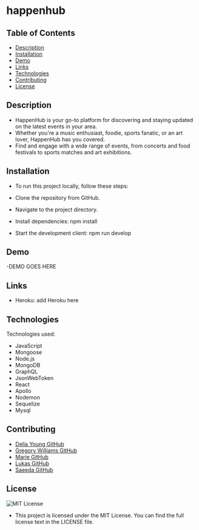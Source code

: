 # happenhub
## Table of Contents
* [Description](#description)
* [Installation](#installation)
* [Demo](#demo)
* [Links](#links)
* [Technologies](#technologies)
* [Contributing](#contributing)
* [License](#license)

## Description
- HappenHub is your go-to platform for discovering and staying updated on the latest events in your area. 
- Whether you're a music enthusiast, foodie, sports fanatic, or an art lover, HappenHub has you covered. 
- Find and engage with a wide range of events, from concerts and food festivals to sports matches and art exhibitions.

## Installation
- To run this project locally, follow these steps:

- Clone the repository from GitHub.

- Navigate to the project directory.

- Install dependencies: npm install

- Start the development client: npm run develop

## Demo
-DEMO GOES HERE

## Links
- Heroku: add Heroku here

## Technologies
Technologies used:
- JavaScript
- Mongoose
- Node.js
- MongoDB
- GraphQL
- JsonWebToken
- React
- Apollo
- Nodemon
- Sequelize
- Mysql

## Contributing
* [Delia Young GitHub](https://github.com/deliaswe)
* [Gregory Williams GitHub](https://github.com/GregNasir)
* [Marie GitHub](https://github.com/mluron-ArxFjs)
* [Lukas GitHub](https://github.com/mastalukeremix)
* [Saeeda GitHub](https://github.com/Saeeda14)

## License
![MIT License](https://img.shields.io/badge/license-MIT-blue)

- This project is licensed under the MIT License. You can find the full license text in the LICENSE file.
